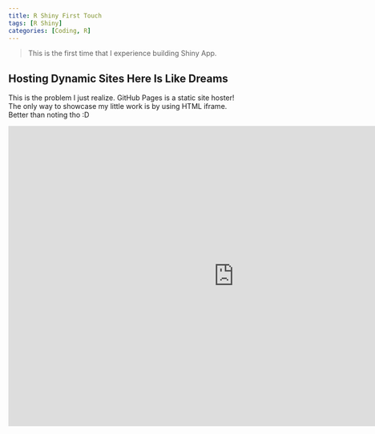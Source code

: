 ```yaml
---
title: R Shiny First Touch
tags: [R Shiny]
categories: [Coding, R]
---
```


>This is the first time that I experience building Shiny App.
<!-- more -->
## Hosting Dynamic Sites Here Is Like Dreams

This is the problem I just realize. GitHub Pages is a static site hoster!  
The only way to showcase my little work is by using HTML iframe.  
Better than noting tho :D  
<iframe width="900" height="600" src="https://shiny.rcg.sfu.ca/u/youyangf/MyApp/" frameborder="0" allowfullscreen></iframe>
